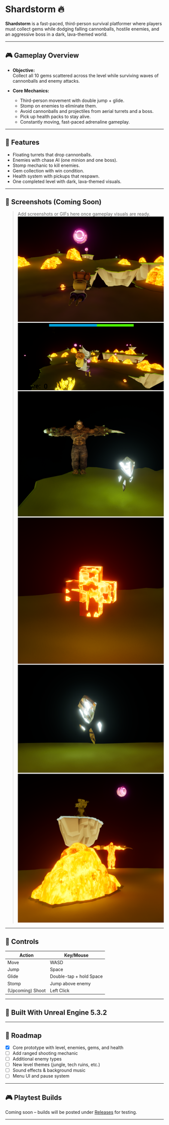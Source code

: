 # Shardstorm 🔥

**Shardstorm** is a fast-paced, third-person survival platformer where players must collect gems while dodging falling cannonballs, hostile enemies, and an aggressive boss in a dark, lava-themed world.

---

## 🎮 Gameplay Overview

- **Objective:**  
  Collect all 10 gems scattered across the level while surviving waves of cannonballs and enemy attacks.

- **Core Mechanics:**
  - Third-person movement with double jump + glide.
  - Stomp on enemies to eliminate them.
  - Avoid cannonballs and projectiles from aerial turrets and a boss.
  - Pick up health packs to stay alive.
  - Constantly moving, fast-paced adrenaline gameplay.

---

## 🧱 Features

- Floating turrets that drop cannonballs.
- Enemies with chase AI (one minion and one boss).
- Stomp mechanic to kill enemies.
- Gem collection with win condition.
- Health system with pickups that respawn.
- One completed level with dark, lava-themed visuals.

---

## 📸 Screenshots (Coming Soon)

> Add screenshots or GIFs here once gameplay visuals are ready.
![](./Screenshots/Screenshot1.png)
![](./Screenshots/Screenshot2.png)
![](./Screenshots/Screenshot3.png)
![](./Screenshots/Screenshot4.png)
![](./Screenshots/Screenshot5.png)
![](./Screenshots/Screenshot6.png)
---

## 🧩 Controls

| Action        | Key/Mouse        |
|---------------|------------------|
| Move          | WASD             |
| Jump          | Space            |
| Glide         | Double-tap + hold Space |
| Stomp         | Jump above enemy |
| (Upcoming) Shoot | Left Click |

---

## 🔧 Built With Unreal Engine 5.3.2

---

## 🚧 Roadmap

- [x] Core prototype with level, enemies, gems, and health
- [ ] Add ranged shooting mechanic
- [ ] Additional enemy types
- [ ] New level themes (jungle, tech ruins, etc.)
- [ ] Sound effects & background music
- [ ] Menu UI and pause system

---

## 🎮 Playtest Builds

Coming soon – builds will be posted under [Releases](https://github.com/your-username/shardstorm/releases) for testing.

---
